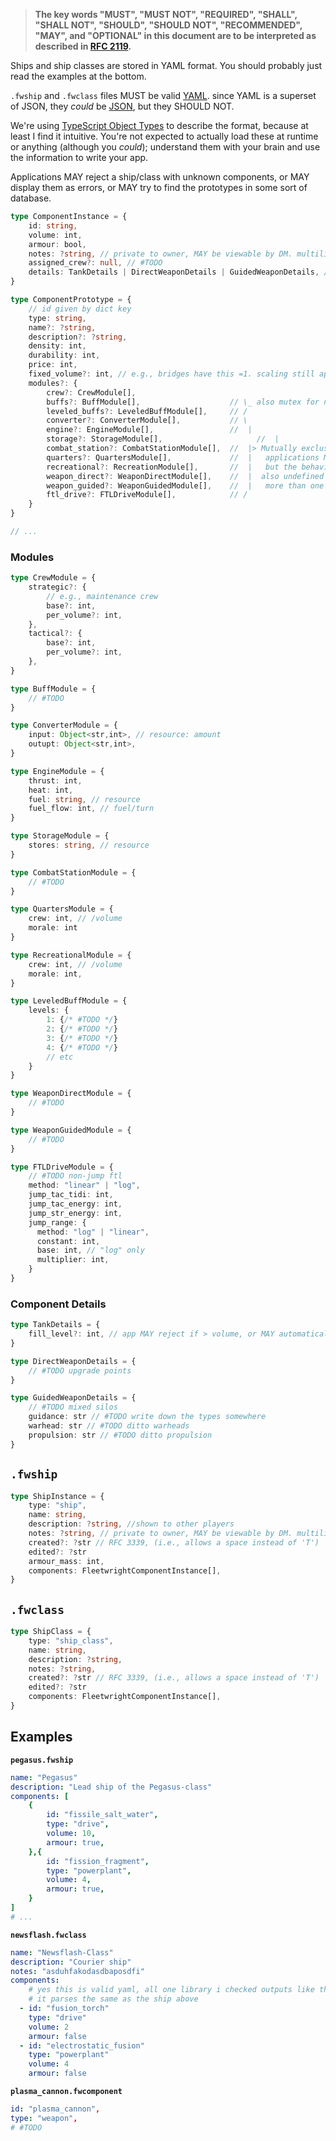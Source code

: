 > **The key words "MUST", "MUST NOT", "REQUIRED", "SHALL", "SHALL NOT", "SHOULD", "SHOULD NOT", "RECOMMENDED",  "MAY", and "OPTIONAL" in this document are to be interpreted as described in [RFC 2119](https://www.rfc-editor.org/rfc/rfc2119).**

Ships and ship classes are stored in YAML format.  You should probably just read the examples at the bottom.

`.fwship` and `.fwclass` files MUST be valid [YAML](https://yaml.org). since YAML is a superset of JSON, they *could* be [JSON](https://json.org), but they SHOULD NOT.

We're using [TypeScript Object Types](https://www.typescriptlang.org/docs/handbook/2/objects.html) to describe the format, because at least I find it intuitive.
You're not expected to actually load these at runtime or anything (although you *could*); understand them with your brain and use the information to write your app.

Applications MAY reject a ship/class with unknown components, or MAY display them as errors, or MAY try to find the prototypes in some sort of database.

```ts
type ComponentInstance = {
    id: string,
    volume: int,
    armour: bool,
    notes: ?string, // private to owner, MAY be viewable by DM. multiline MUST be allowed.
    assigned_crew?: null, // #TODO
    details: TankDetails | DirectWeaponDetails | GuidedWeaponDetails, // etc
}

type ComponentPrototype = {
    // id given by dict key
    type: string,
    name?: ?string,
    description?: ?string,
    density: int,
    durability: int,
    price: int,
    fixed_volume?: int, // e.g., bridges have this =1. scaling still applies!
    modules?: {
        crew?: CrewModule[],
        buffs?: BuffModule[],                    // \_ also mutex for now
        leveled_buffs?: LeveledBuffModule[],     // /
        converter?: ConverterModule[],           // \
        engine?: EngineModule[],                 //  |
        storage?: StorageModule[],                     //  |
        combat_station?: CombatStationModule[],  //  |> Mutually exclusive for now
        quarters?: QuartersModule[],             //  |   applications MAY support it 
        recreational?: RecreationModule[],       //  |   but the behaviour is technically undefined 
        weapon_direct?: WeaponDirectModule[],    //  |  also undefined behaviour, but MAY be supported:
        weapon_guided?: WeaponGuidedModule[],    //  |   more than one of the same module
        ftl_drive?: FTLDriveModule[],            // /
    }
}

// ...
```

### Modules
```ts
type CrewModule = {
    strategic?: {
        // e.g., maintenance crew
        base?: int,
        per_volume?: int,
    },
    tactical?: {
        base?: int,
        per_volume?: int,
    },
}

type BuffModule = {
    // #TODO
}

type ConverterModule = {
    input: Object<str,int>, // resource: amount
    outupt: Object<str,int>,
}

type EngineModule = {
    thrust: int,
    heat: int,
    fuel: string, // resource
    fuel_flow: int, // fuel/turn
}

type StorageModule = {
    stores: string, // resource
}

type CombatStationModule = {
    // #TODO
}

type QuartersModule = {
    crew: int, // /volume
    morale: int
}

type RecreationalModule = {
    crew: int, // /volume
    morale: int,
}

type LeveledBuffModule = {
    levels: {
        1: {/* #TODO */}
        2: {/* #TODO */}
        3: {/* #TODO */}
        4: {/* #TODO */}
        // etc
    }
}

type WeaponDirectModule = {
    // #TODO
}

type WeaponGuidedModule = {
    // #TODO
}

type FTLDriveModule = {
    // #TODO non-jump ftl
    method: "linear" | "log",
    jump_tac_tidi: int,
    jump_tac_energy: int,
    jump_str_energy: int,
    jump_range: {
      method: "log" | "linear",
      constant: int,
      base: int, // "log" only
      multiplier: int,
    }
}
```


### Component Details
```ts
type TankDetails = {
    fill_level?: int, // app MAY reject if > volume, or MAY automatically fix. if missing, implicitly full.
}

type DirectWeaponDetails = {
    // #TODO upgrade points
}

type GuidedWeaponDetails = {
    // #TODO mixed silos
    guidance: str // #TODO write down the types somewhere
    warhead: str // #TODO ditto warheads
    propulsion: str // #TODO ditto propulsion
}
```

## `.fwship`
```ts
type ShipInstance = {
    type: "ship",
    name: string,
    description: ?string, //shown to other players
    notes: ?string, // private to owner, MAY be viewable by DM. multiline MUST be allowed.
    created?: ?str // RFC 3339, (i.e., allows a space instead of 'T')
    edited?: ?str 
    armour_mass: int,
    components: FleetwrightComponentInstance[],
}
```

## `.fwclass`
```ts
type ShipClass = {
    type: "ship_class",
    name: string,
    description: ?string,
    notes: ?string, 
    created?: ?str // RFC 3339, (i.e., allows a space instead of 'T')
    edited?: ?str 
    components: FleetwrightComponentInstance[],
}
```

## Examples

**`pegasus.fwship`**
```yaml
name: "Pegasus"
description: "Lead ship of the Pegasus-class"
components: [
    {
        id: "fissile_salt_water",
        type: "drive",
        volume: 10,
        armour: true,
    },{
        id: "fission_fragment",
        type: "powerplant",
        volume: 4,
        armour: true,
    }
]
# ...
```

**`newsflash.fwclass`**
```yaml
name: "Newsflash-Class"
description: "Courier ship"
notes: "asduhfakodasdbaposdfi"
components:
    # yes this is valid yaml, all one library i checked outputs like this by default actually
    # it parses the same as the ship above
  - id: "fusion_torch"
    type: "drive"
    volume: 2
    armour: false
  - id: "electrostatic_fusion"
    type: "powerplant"
    volume: 4
    armour: false
```

**`plasma_cannon.fwcomponent`**
```yaml
id: "plasma_cannon",
type: "weapon",
# #TODO
```
